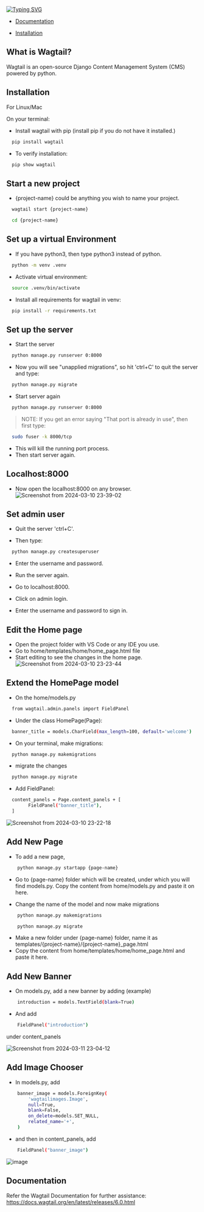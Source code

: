 [![Typing SVG](https://readme-typing-svg.demolab.com/?lines=Learn+Wagtail;Beginner+Friendly;Follow+README.md+for+steps)](https://git.io/typing-svg)

- [Documentation](#Documentation)

- [Installation](#Installation)

## What is Wagtail?
Wagtail is an open-source Django Content Management System (CMS) powered by python.

## Installation

For Linux/Mac

On your terminal:

- Install wagtail with pip (install pip if you do not have it installed.)
```bash
  pip install wagtail
```
- To verify installation:
```bash
  pip show wagtail
```

## Start a new project

- {project-name} could be anything you wish to name your project.
```bash
  wagtail start {project-name}
```

```bash
  cd {project-name}
```

## Set up a virtual Environment

- If you have python3, then type python3  instead of python.
```bash
  python -m venv .venv
```

- Activate virtual environment:
```bash
  source .venv/bin/activate
```

- Install all requirements for wagtail in venv:
```bash
  pip install -r requirements.txt
```

## Set up the server

- Start the server
```bash
  python manage.py runserver 0:8000
```

- Now you will see "unapplied migrations", so hit 'ctrl+C' to quit the server and type:
```bash
  python manage.py migrate
```

- Start server again
```bash
  python manage.py runserver 0:8000
```

> NOTE: If you get an error saying "That port is already in use", then first type:
```bash
  sudo fuser -k 8000/tcp
```
- This will kill the running port process.
- Then start server again.

## Localhost:8000

- Now open the localhost:8000 on any browser.
![Screenshot from 2024-03-10 23-39-02](https://github.com/uzayr-iqbal-hamid/learn-wagtail/assets/134723279/6b4cc37b-e720-4f47-a9e3-a0b632a489a5)


## Set admin user

- Quit the server 'ctrl+C'.

- Then type:
```bash
  python manage.py createsuperuser
```
- Enter the username and password.

- Run the server again.

- Go to localhost:8000.

- Click on admin login.

- Enter the username and password to sign in.

## Edit the Home page

- Open the project folder with VS Code or any IDE you use.
- Go to home/templates/home/home_page.html file
- Start editing to see the changes in the home page.
![Screenshot from 2024-03-10 23-23-44](https://github.com/uzayr-iqbal-hamid/learn-wagtail/assets/134723279/0b1e2bb9-f42e-4505-a6b2-8063b6ef71a1)


## Extend the HomePage model

- On the home/models.py
```bash
  from wagtail.admin.panels import FieldPanel
```

- Under the class HomePage(Page):
```bash
  banner_title = models.CharField(max_length=100, default='welcome')
```

- On your terminal, make migrations:
```bash
  python manage.py makemigrations
```
- migrate the changes
```bash
  python manage.py migrate
```
- Add FieldPanel:
```bash
  content_panels = Page.content_panels + [
        FieldPanel("banner_title"),
  ]
```
![Screenshot from 2024-03-10 23-22-18](https://github.com/uzayr-iqbal-hamid/learn-wagtail/assets/134723279/bd20d3c0-da87-4035-87bf-e2ee1d6d682d)

## Add New Page

- To add a new page,
```bash
    python manage.py startapp {page-name}
```

- Go to {page-name} folder which will be created, under which you will find models.py. Copy the content from home/models.py and paste it on here.

- Change the name of the model and now make migrations
```bash
    python manage.py makemigrations
```
```bash
    python manage.py migrate
```
- Make a new folder under {page-name} folder, name it as templates/{project-name}/{project-name}_page.html
- Copy the content from home/templates/home/home_page.html and paste it here.

## Add New Banner
- On models.py, add a new banner by adding (example)
```bash
    introduction = models.TextField(blank=True)
```
- And add 
```bash
    FieldPanel("introduction")
```
under content_panels

![Screenshot from 2024-03-11 23-04-12](https://github.com/uzayr-iqbal-hamid/learn-wagtail/assets/134723279/8c36916a-63ea-4dec-adf9-e9d005431b3f)

## Add Image Chooser
- In models.py, add
```bash
    banner_image = models.ForeignKey(
        'wagtailimages.Image',
        null=True,
        blank=False,
        on_delete=models.SET_NULL,
        related_name='+',
    )
```
- and then in content_panels, add
```bash
    FieldPanel("banner_image")
```
![image](https://github.com/uzayr-iqbal-hamid/learn-wagtail/assets/134723279/8453f023-69c2-4810-921c-c974b4d926de)


## Documentation

Refer the Wagtail Documentation for further assistance: https://docs.wagtail.org/en/latest/releases/6.0.html

